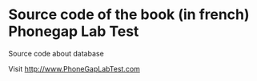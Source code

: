 # Source code of the book (in french) Phonegap Lab Test
Source code about database

Visit http://www.PhoneGapLabTest.com